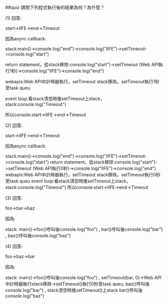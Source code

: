 ##quiz
請問下列程式執行後的結果為何？為什麼？

(1) 
回答:

start->IIFE->end->Timeout

因為async callback:

stack:main()->console.log("end")->console.log("IIFE")->setTimeout->console.log("start")

return statement，從stack移除:console.log("start")->setTimeout (Web API執行1秒)->console.log("IIFE")->console.log("end")

webapis:Web API中計時器執行，setTimeout stack移除。setTimeout執行1秒至task queu

event loop:看stack清空時推setTimeout上stack，stack:console.log("Timeout")

所以console:start->IIFE->end->Timeout

(2) 
回答:

start->IIFE->end->Timeout

因為async callback:

stack:main()->console.log("end")->console.log("IIFE")->setTimeout->console.log("start")
return statement，從stack移除:console.log("start")->setTimeout (Web API執行0秒)->console.log("IIFE")->console.log("end")
webapis:Web API中計時器執行，setTimeout stack移除。setTimeout執行0秒至task queu
event loop:看stack清空時推setTimeout上stack，stack:console.log("Timeout")
所以console:start->IIFE->end->Timeout

(3) 
回答:

foo->bar->baz

因為:

stack:
main()->foo()呼叫後console.log("foo") ,
bar()呼叫後console.log("bar") ,
baz()呼叫後console.log("baz")

(4) 
回答:

foo->baz->bar

因為:

stack:
main()->foo()呼叫後console.log("foo") ,
setTimeout(bar, 0)->Web API中計時器執行stack移除->setTimeout()執行0秒至task queu,
baz()呼叫後console.log("bar") ,
stack清空時推setTimeout()上stack
bar()呼叫後console.log("baz")
